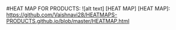 #HEAT MAP FOR PRODUCTS:
![alt text] [HEAT MAP]
[HEAT MAP]: https://github.com/Vaishnavi28/HEATMAPS-PRODUCTS.github.io/blob/master/HEATMAP.html

